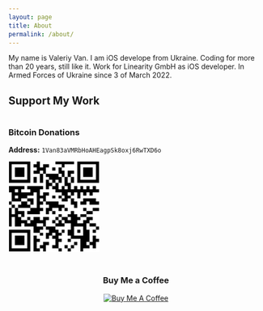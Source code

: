 ```yaml
---
layout: page
title: About
permalink: /about/
---
```


My name is Valeriy Van. I am iOS develope from Ukraine. Coding for more than 20 years, still like it. Work for Linearity GmbH as iOS developer. In Armed Forces of Ukraine since 3 of March 2022.

## Support My Work

<div style="display: flex; justify-content: space-between; align-items: center; flex-wrap: wrap; gap: 20px;">
  <div style="flex: 1; min-width: 250px;">
    <h3>Bitcoin Donations</h3>
    <p><strong>Address:</strong> <code>1Van83aVMRbHoAHEagpSk8oxj6RwTXD6o</code></p>
    <img src="/assets/images/bitcoin-qr.png" alt="Bitcoin QR Code" style="width: 180px; height: 180px;">
  </div>
  <div style="flex: 1; min-width: 250px; text-align: center;">
    <h3>Buy Me a Coffee</h3>
    <a href="https://www.buymeacoffee.com/valeriyvan" target="_blank">
      <img src="https://cdn.buymeacoffee.com/buttons/v2/default-yellow.png" alt="Buy Me A Coffee" style="height: 60px !important;width: 217px !important;">
    </a>
  </div>
</div>
